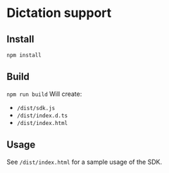 # Dictation support

## Install

`npm install`

## Build

`npm run build`
Will create:

- `/dist/sdk.js`
- `/dist/index.d.ts`
- `/dist/index.html`

## Usage

See `/dist/index.html` for a sample usage of the SDK.
